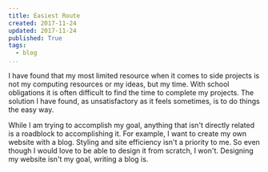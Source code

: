 ```yaml
---
title: Easiest Route
created: 2017-11-24
updated: 2017-11-24
published: True
tags:
  - blog
...
```


I have found that my most limited resource when it comes to side projects is
not my computing resources or my ideas, but my time. With school obligations
it is often difficult to find the time to complete my projects. The solution
I have found, as unsatisfactory as it feels sometimes, is to do things the easy
way.

While I am trying to accomplish my goal, anything that isn't directly related
is a roadblock to accomplishing it. For example, I want to create my own
website with a blog. Styling and site efficiency isn't a priority to me. So
even though I would love to be able to design it from scratch, I won't.
Designing my website isn't my goal, writing a blog is.

